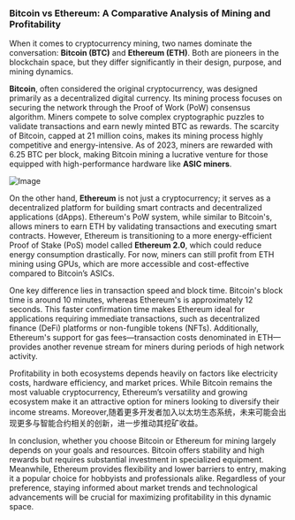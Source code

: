 ### Bitcoin vs Ethereum: A Comparative Analysis of Mining and Profitability

When it comes to cryptocurrency mining, two names dominate the conversation: **Bitcoin (BTC)** and **Ethereum (ETH)**. Both are pioneers in the blockchain space, but they differ significantly in their design, purpose, and mining dynamics.

**Bitcoin**, often considered the original cryptocurrency, was designed primarily as a decentralized digital currency. Its mining process focuses on securing the network through the Proof of Work (PoW) consensus algorithm. Miners compete to solve complex cryptographic puzzles to validate transactions and earn newly minted BTC as rewards. The scarcity of Bitcoin, capped at 21 million coins, makes its mining process highly competitive and energy-intensive. As of 2023, miners are rewarded with 6.25 BTC per block, making Bitcoin mining a lucrative venture for those equipped with high-performance hardware like **ASIC miners**.

![Image](https://github.com/user-attachments/assets/31692037-0104-4703-abd1-696b6a7dd41b)

On the other hand, **Ethereum** is not just a cryptocurrency; it serves as a decentralized platform for building smart contracts and decentralized applications (dApps). Ethereum's PoW system, while similar to Bitcoin's, allows miners to earn ETH by validating transactions and executing smart contracts. However, Ethereum is transitioning to a more energy-efficient Proof of Stake (PoS) model called **Ethereum 2.0**, which could reduce energy consumption drastically. For now, miners can still profit from ETH mining using GPUs, which are more accessible and cost-effective compared to Bitcoin’s ASICs.

One key difference lies in transaction speed and block time. Bitcoin's block time is around 10 minutes, whereas Ethereum's is approximately 12 seconds. This faster confirmation time makes Ethereum ideal for applications requiring immediate transactions, such as decentralized finance (DeFi) platforms or non-fungible tokens (NFTs). Additionally, Ethereum's support for gas fees—transaction costs denominated in ETH—provides another revenue stream for miners during periods of high network activity.

Profitability in both ecosystems depends heavily on factors like electricity costs, hardware efficiency, and market prices. While Bitcoin remains the most valuable cryptocurrency, Ethereum’s versatility and growing ecosystem make it an attractive option for miners looking to diversify their income streams. Moreover,随着更多开发者加入以太坊生态系统，未来可能会出现更多与智能合约相关的创新，进一步推动其挖矿收益。

In conclusion, whether you choose Bitcoin or Ethereum for mining largely depends on your goals and resources. Bitcoin offers stability and high rewards but requires substantial investment in specialized equipment. Meanwhile, Ethereum provides flexibility and lower barriers to entry, making it a popular choice for hobbyists and professionals alike. Regardless of your preference, staying informed about market trends and technological advancements will be crucial for maximizing profitability in this dynamic space.